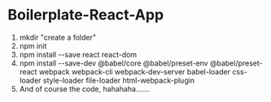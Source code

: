 # Boilerplate-React-App

1. mkdir "create a folder"
2. npm init
3. npm install --save react react-dom
4. npm install --save-dev @babel/core @babel/preset-env @babel/preset-react webpack webpack-cli webpack-dev-server babel-loader css-loader style-loader file-loader html-webpack-plugin
5. And of course the code, hahahaha.......
